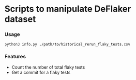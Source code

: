 # Scripts to manipulate DeFlaker dataset

### Usage

`python3 info.py ./path/to/historical_rerun_flaky_tests.csv`

### Features

* Count the number of total flaky tests
* Get a commit for a flaky tests